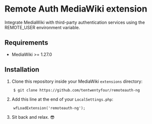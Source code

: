 Remote Auth MediaWiki extension
===============================

Integrate MediaWiki with third-party authentication services using the REMOTE_USER environment variable.

Requirements
------------

- MediaWiki >= 1.27.0

Installation
------------

1. Clone this repository inside your MediaWiki `extensions` directory:
```
    $ git clone https://github.com/tentwentyfour/remoteauth-ng
```

2. Add this line at the end of your `LocalSettings.php`:
```
    wfLoadExtension('remoteauth-ng');
```

3. Sit back and relax. :sunglasses:

